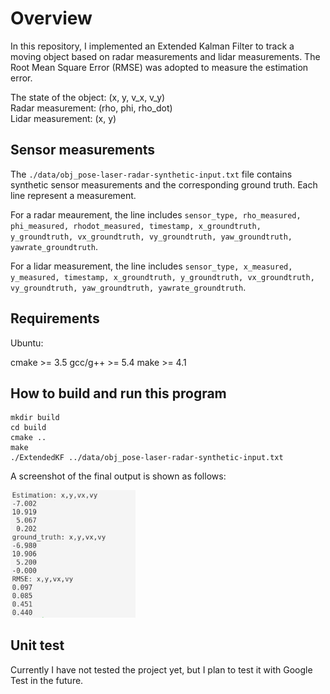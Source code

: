 # Overview
In this repository, I implemented an Extended Kalman Filter to track a moving object based on radar measurements and lidar measurements. The Root Mean Square Error (RMSE) was adopted to measure the estimation error.

The state of the object: (x, y, v_x, v_y)  
Radar measurement: (rho, phi, rho_dot)  
Lidar measurement: (x, y)

## Sensor measurements 
The `./data/obj_pose-laser-radar-synthetic-input.txt` file contains synthetic sensor measurements and the corresponding ground truth. Each line represent a measurement.

For a radar meaurement, the line includes `sensor_type, rho_measured, phi_measured, rhodot_measured, timestamp, x_groundtruth, y_groundtruth, vx_groundtruth, vy_groundtruth, yaw_groundtruth, yawrate_groundtruth`.

For a lidar measurement, the line includes `sensor_type, x_measured, y_measured, timestamp, x_groundtruth, y_groundtruth, vx_groundtruth, vy_groundtruth, yaw_groundtruth, yawrate_groundtruth`.

## Requirements
Ubuntu:

cmake >= 3.5
gcc/g++ >= 5.4
make >= 4.1

## How to build and run this program

 ```
 mkdir build
 cd build
 cmake ..
 make
 ./ExtendedKF ../data/obj_pose-laser-radar-synthetic-input.txt 
 ```

 A screenshot of the final output is shown as follows:

 <img src="./data/screenshot_final_output.jpg" width="200"/>

## Unit test
Currently I have not tested the project yet, but I plan to test it with Google Test in the future.




